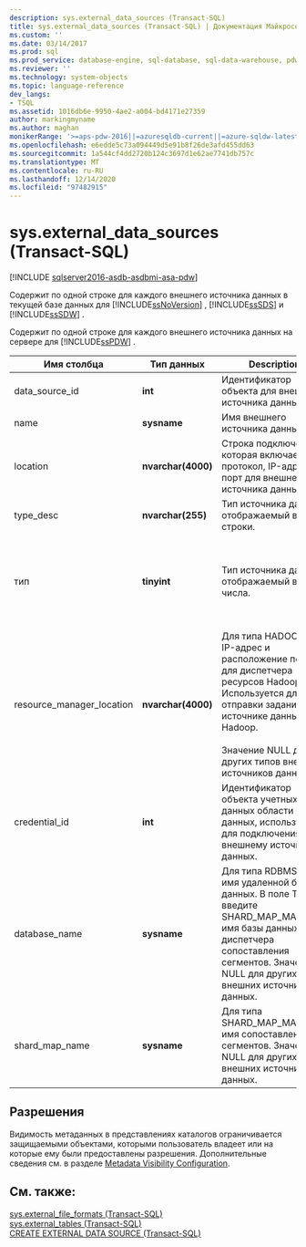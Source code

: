 ```yaml
---
description: sys.external_data_sources (Transact-SQL)
title: sys.external_data_sources (Transact-SQL) | Документация Майкрософт
ms.custom: ''
ms.date: 03/14/2017
ms.prod: sql
ms.prod_service: database-engine, sql-database, sql-data-warehouse, pdw
ms.reviewer: ''
ms.technology: system-objects
ms.topic: language-reference
dev_langs:
- TSQL
ms.assetid: 1016db6e-9950-4ae2-a004-bd4171e27359
author: markingmyname
ms.author: maghan
monikerRange: '>=aps-pdw-2016||=azuresqldb-current||=azure-sqldw-latest||>=sql-server-2016||>=sql-server-linux-2017||=azuresqldb-mi-current'
ms.openlocfilehash: e6edde5c73a094449d5e91b8f26de3afd455dd63
ms.sourcegitcommit: 1a544cf4dd2720b124c3697d1e62ae7741db757c
ms.translationtype: MT
ms.contentlocale: ru-RU
ms.lasthandoff: 12/14/2020
ms.locfileid: "97482915"
---
```

# <a name="sysexternal_data_sources-transact-sql"></a>sys.external_data_sources (Transact-SQL)

[!INCLUDE [sqlserver2016-asdb-asdbmi-asa-pdw](../../includes/applies-to-version/sqlserver2016-asdb-asdbmi-asa-pdw.md)]

  Содержит по одной строке для каждого внешнего источника данных в текущей базе данных для [!INCLUDE[ssNoVersion](../../includes/ssnoversion-md.md)] , [!INCLUDE[ssSDS](../../includes/sssds-md.md)] и [!INCLUDE[ssSDW](../../includes/sssdw-md.md)] .  
  
 Содержит по одной строке для каждого внешнего источника данных на сервере для [!INCLUDE[ssPDW](../../includes/sspdw-md.md)] .  
  
|Имя столбца|Тип данных|Description|Диапазон|  
|-----------------|---------------|-----------------|-----------|  
|data_source_id|**int**|Идентификатор объекта для внешнего источника данных.||  
|name|**sysname**|Имя внешнего источника данных.||  
|location|**nvarchar(4000)**|Строка подключения, которая включает протокол, IP-адрес и порт для внешнего источника данных.||  
|type_desc|**nvarchar(255)**|Тип источника данных, отображаемый в виде строки.|HADOOP, RDBMS, SHARD_MAP_MANAGER, Ремотедатаарчиветипикстдатасаурце|  
|тип|**tinyint**|Тип источника данных, отображаемый в виде числа.|0 — HADOOP<br /><br /> 1 — RDBMS<br /><br /> 2 — SHARD_MAP_MANAGER<br /><br /> 3 — Ремотедатаарчиветипикстдатасаурце|  
|resource_manager_location|**nvarchar(4000)**|Для типа HADOOP — IP-адрес и расположение порта для диспетчера ресурсов Hadoop. Используется для отправки задания в источнике данных Hadoop.<br /><br /> Значение NULL для других типов внешних источников данных.||  
|credential_id|**int**|Идентификатор объекта учетных данных области базы данных, используемый для подключения к внешнему источнику данных.||  
|database_name|**sysname**|Для типа RDBMS — имя удаленной базы данных. В поле Тип введите SHARD_MAP_MANAGER имя базы данных диспетчера сопоставления сегментов. Значение NULL для других типов внешних источников данных.||  
|shard_map_name|**sysname**|Для типа SHARD_MAP_MANAGER имя сопоставления сегментов. Значение NULL для других типов внешних источников данных.||  
  
## <a name="permissions"></a>Разрешения  
 Видимость метаданных в представлениях каталогов ограничивается защищаемыми объектами, которыми пользователь владеет или на которые ему были предоставлены разрешения. Дополнительные сведения см. в разделе [Metadata Visibility Configuration](../../relational-databases/security/metadata-visibility-configuration.md).  
  
## <a name="see-also"></a>См. также:  
 [sys.external_file_formats &#40;Transact-SQL&#41;](../../relational-databases/system-catalog-views/sys-external-file-formats-transact-sql.md)   
 [sys.external_tables &#40;Transact-SQL&#41;](../../relational-databases/system-catalog-views/sys-external-tables-transact-sql.md)   
 [CREATE EXTERNAL DATA SOURCE (Transact-SQL)](../../t-sql/statements/create-external-data-source-transact-sql.md)  
  
  
